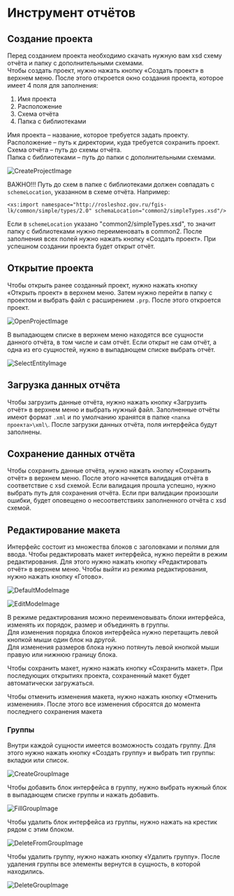 # Инструмент отчётов
## Создание проекта
Перед созданием проекта необходимо скачать нужную вам xsd схему отчёта и папку с дополнительными схемами.  
Чтобы создать проект, нужно нажать кнопку «Создать проект» в верхнем меню. После этого откроется окно создания проекта, которое имеет 4 поля для заполнения:
1.	Имя проекта
2.	Расположение
3.	Схема отчёта
4.	Папка с библиотеками

Имя проекта – название, которое требуется задать проекту.  
Расположение – путь к директории, куда требуется сохранить проект.  
Схема отчёта – путь до схемы отчёта.  
Папка с библиотеками – путь до папки с дополнительными схемами.  

![CreateProjectImage](/user_guide/tools/Report/resources/CreateProjectImage.png) 

ВАЖНО!!! Путь до схем в папке с библиотеками должен совпадать с ```schemeLocation```, указанном в схеме отчёта.
Например:

```XSD
<xs:import namespace="http://rosleshoz.gov.ru/fgis-lk/common/simple/types/2.0" schemaLocation="common2/simpleTypes.xsd"/>
```

Если в ```schemeLocation``` указано "common2/simpleTypes.xsd", то значит папку с библиотеками нужно переименовать в common2.
После заполнения всех полей нужно нажать кнопку «Создать проект».
При успешном создании проекта будет открыт отчёт.


## Открытие проекта
Чтобы открыть ранее созданный проект, нужно нажать кнопку «Открыть проект» в верхнем меню. Затем нужно перейти в папку с проектом и выбрать файл с расширением ```.prp```. После этого откроется проект.

![OpenProjectImage](/user_guide/tools/Report/resources/OpenProjectImage.png)

В выпадающем списке в верхнем меню находятся все сущности данного отчёта, в том числе и сам отчёт. Если открыт не сам отчёт, а одна из его сущностей, нужно в выпадающем списке выбрать отчёт.

![SelectEntityImage](/user_guide/tools/Report/resources/SelectEntityImage.png)

## Загрузка данных отчёта
Чтобы загрузить данные отчёта, нужно нажать кнопку «Загрузить отчёт» в верхнем меню и выбрать нужный файл. Заполненные отчёты имеют формат ```.xml``` и по умолчанию хранятся в папке ```<папка проекта>\xml\```. 
После загрузки данных отчёта, поля интерфейса будут заполнены.


## Сохранение данных отчёта
Чтобы сохранить данные отчёта, нужно нажать кнопку «Сохранить отчёт» в верхнем меню. После этого начнется валидация отчёта в соответствие с xsd схемой. Если валидация прошла успешно, нужно выбрать путь для сохранения отчёта. Если при валидации произошли ошибки, будет оповещено о несоответствиях заполненного отчёта с xsd схемой.

## Редактирование макета
Интерфейс состоит из множества блоков с заголовками и полями для ввода. Чтобы редактировать макет интерфейса, нужно перейти в режим редактирования. Для этого нужно нажать кнопку «Редактировать отчёт» в верхнем меню. Чтобы выйти из режима редактирования, нужно нажать кнопку «Готово».

![DefaultModeImage](/user_guide/tools/Report/resources/DefaultModeImage.png)

![EditModeImage](/user_guide/tools/Report/resources/EditModeImage.png)

В режиме редактирования можно переименовывать блоки интерфейса, изменять их порядок, размер и объединять в группы.  
Для изменения порядка блоков интерфейса нужно перетащить левой кнопкой мыши один блок на другой.  
Для изменения размеров блока нужно потянуть левой кнопкой мыши правую или нижнюю границу блока.

Чтобы сохранить макет, нужно нажать кнопку «Сохранить макет». При последующих открытиях проекта, сохраненный макет будет автоматически загружаться.

Чтобы отменить изменения макета, нужно нажать кнопку «Отменить изменения». После этого все изменения сбросятся до момента последнего сохранения макета


### Группы
Внутри каждой сущности имеется возможность создать группу. Для этого нужно нажать кнопку «Создать группу» и выбрать тип группы: вкладки или список.

![CreateGroupImage](/user_guide/tools/Report/resources/CreateGroupImage.png)

Чтобы добавить блок интерфейса в группу, нужно выбрать нужный блок в выпадающем списке группы и нажать добавить.  

![FillGroupImage](/user_guide/tools/Report/resources/FillGroupImage.png)

Чтобы удалить блок интерфейса из группы, нужно нажать на крестик рядом с этим блоком.  

![DeleteFromGroupImage](/user_guide/tools/Report/resources/DeleteFromGroupImage.png)

Чтобы удалить группу, нужно нажать кнопку «Удалить группу». После удаления группы все элементы вернутся в сущность, в которой находились.

![DeleteGroupImage](/user_guide/tools/Report/resources/DeleteGroupImage.png)
